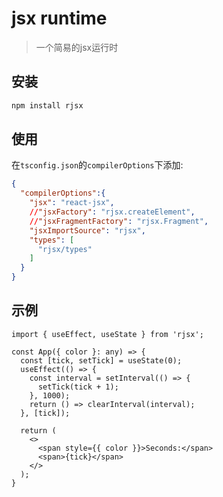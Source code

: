 # jsx runtime

> 一个简易的jsx运行时

## 安装

```bash
npm install rjsx
```

## 使用

在`tsconfig.json`的`compilerOptions`下添加:

  ```json
  {
    "compilerOptions":{
      "jsx": "react-jsx",
      //"jsxFactory": "rjsx.createElement",
      //"jsxFragmentFactory": "rjsx.Fragment",
      "jsxImportSource": "rjsx",
      "types": [
        "rjsx/types"
      ]
    }
  }
  ```

## 示例

```tsx
import { useEffect, useState } from 'rjsx';

const App({ color }: any) => {
  const [tick, setTick] = useState(0);
  useEffect(() => {
    const interval = setInterval(() => {
      setTick(tick + 1);
    }, 1000);
    return () => clearInterval(interval);
  }, [tick]);

  return (
    <>
      <span style={{ color }}>Seconds:</span>
      <span>{tick}</span>
    </>
  );
}
```
